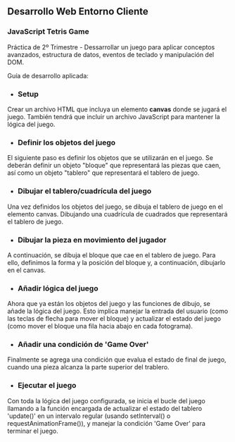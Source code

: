 
## Desarrollo Web Entorno Cliente

### JavaScript Tetris Game

Práctica de 2º Trimestre - Dessarrollar un juego para aplicar conceptos avanzados, estructura de datos, eventos de teclado y manipulación del DOM.

Guía de desarrollo aplicada:

- ### Setup

Crear un archivo HTML que incluya un elemento **canvas** donde se jugará el juego. También tendrá que incluir un archivo JavaScript para mantener la lógica del juego.

- ### Definir los objetos del juego

El siguiente paso es definir los objetos que se utilizarán en el juego. Se deberán definir un objeto "bloque" que representará las piezas que caen, así como un objeto "tablero" que representará el tablero de juego.

- ### Dibujar el tablero/cuadrícula del juego

Una vez definidos los objetos del juego, se dibuja el tablero de juego en el elemento canvas. Dibujando una cuadrícula de cuadrados que representará el tablero de juego.

- ### Dibujar la pieza en movimiento del jugador

A continuación, se dibuja el bloque que cae en el tablero de juego. Para ello, definimos la forma y la posición del bloque y, a continuación, dibujarlo en el canvas.

- ### Añadir lógica del juego

Ahora que ya están los objetos del juego y las funciones de dibujo, se añade la lógica del juego. Esto implica manejar la entrada del usuario (como las teclas de flecha para mover el bloque) y actualizar el estado del juego (como mover el bloque una fila hacia abajo en cada fotograma).

- ### Añadir una condición de 'Game Over'

Finalmente se agrega una condición que evalua el estado de final de juego, cuando una pieza alcanza la parte superior del trablero.

- ### Ejecutar el juego

Con toda la lógica del juego configurada, se inicia el bucle del juego llamando a la función encargada de actualizar el estado del tablero 'update()' en un intervalo regular (usando setInterval() o requestAnimationFrame()), y manejar la condición 'Game Over' para terminar el juego.